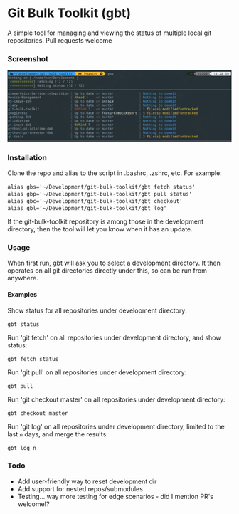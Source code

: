 # Git Bulk Toolkit (gbt)

A simple tool for managing and viewing the status of multiple local git repositories. Pull requests welcome

### Screenshot

![Screenshot](/screenshot.png?raw=true)

### Installation

Clone the repo and alias to the script in .bashrc, .zshrc, etc. For example:
  
    alias gbs='~/Development/git-bulk-toolkit/gbt fetch status'
    alias gbp='~/Development/git-bulk-toolkit/gbt pull status'
    alias gbc='~/Development/git-bulk-toolkit/gbt checkout'
    alias gbl='~/Development/git-bulk-toolkit/gbt log'

If the git-bulk-toolkit repository is among those in the development directory, then the tool will let you know when it has an update.

### Usage

When first run, gbt will ask you to select a development directory. It then operates on all git directories directly under this, so can be run from anywhere.

#### Examples

Show status for all repositories under development directory:

    gbt status
 
Run 'git fetch' on all repositories under development directory, and show status:

    gbt fetch status
    
Run 'git pull' on all repositories under development directory:

    gbt pull

Run 'git checkout master' on all repositories under development directory:

    gbt checkout master 
    
Run 'git log' on all repositories under development directory, limited to the last `n` days, and merge the results:

    gbt log n

### Todo

* Add user-friendly way to reset development dir
* Add support for nested repos/submodules
* Testing... way more testing for edge scenarios - did I mention PR's welcome!?
